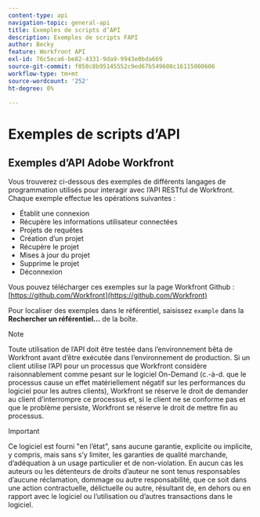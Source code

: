 ```yaml
---
content-type: api
navigation-topic: general-api
title: Exemples de scripts d’API
description: Exemples de scripts FAPI
author: Becky
feature: Workfront API
exl-id: 76c5eca6-be82-4331-9da9-9943e0bda669
source-git-commit: f050c8b95145552c9ed67b549608c16115000606
workflow-type: tm+mt
source-wordcount: '252'
ht-degree: 0%

---
```



# Exemples de scripts d’API

## Exemples d’API Adobe Workfront

Vous trouverez ci-dessous des exemples de différents langages de programmation utilisés pour interagir avec l’API RESTful de Workfront. Chaque exemple effectue les opérations suivantes :

* Établit une connexion
* Récupère les informations utilisateur connectées
* Projets de requêtes
* Création d’un projet
* Récupère le projet
* Mises à jour du projet
* Supprime le projet
* Déconnexion

Vous pouvez télécharger ces exemples sur la page Workfront Github :  [https://github.com/Workfront](https://github.com/Workfront)

Pour localiser des exemples dans le référentiel, saisissez `example` dans la **Rechercher un référentiel...** de la boîte.

>[!NOTE]
>
>Toute utilisation de l’API doit être testée dans l’environnement bêta de Workfront avant d’être exécutée dans l’environnement de production. Si un client utilise l’API pour un processus que Workfront considère raisonnablement comme pesant sur le logiciel On-Demand (c.-à-d. que le processus cause un effet matériellement négatif sur les performances du logiciel pour les autres clients), Workfront se réserve le droit de demander au client d’interrompre ce processus et, si le client ne se conforme pas et que le problème persiste, Workfront se réserve le droit de mettre fin au processus.

>[!IMPORTANT]
>
>Ce logiciel est fourni &quot;en l’état&quot;, sans aucune garantie, explicite ou implicite, y compris, mais sans s’y limiter, les garanties de qualité marchande, d’adéquation à un usage particulier et de non-violation. En aucun cas les auteurs ou les détenteurs de droits d’auteur ne sont tenus responsables d’aucune réclamation, dommage ou autre responsabilité, que ce soit dans une action contractuelle, délictuelle ou autre, résultant de, en dehors ou en rapport avec le logiciel ou l’utilisation ou d’autres transactions dans le logiciel.
